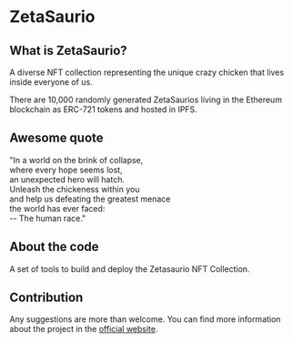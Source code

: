 # ZetaSaurio

## What is ZetaSaurio?

A diverse NFT collection representing the unique crazy chicken that lives inside everyone of us.

There are 10,000 randomly generated ZetaSaurios living in the Ethereum blockchain as ERC-721 tokens and hosted in IPFS.

## Awesome quote

"In a world on the brink of collapse,<br>
where every hope seems lost,<br>
an unexpected hero will hatch.<br>
Unleash the chickeness within you<br>
and help us defeating the greatest menace<br>
the world has ever faced:<br>
-- The human race."

## About the code

A set of tools to build and deploy the Zetasaurio NFT Collection.

## Contribution

Any suggestions are more than welcome. You can find more information about the project in the [official website](https://zetasaurio.com).

